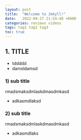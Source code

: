```yaml
---
layout: post
title:  "Welcome to Jekyll!"
date:   2022-09-27 21:54:48 +0900
categories: reviews videos
tags: tag1 tag2 tag3
toc: true
---
```


## 1. TITLE

- tddddd
- damsldamsd

### 1) sub title

rmadsmaksdmlaskdmasdmkasd

- adkasmdlaksd

### 2) sub title

rmadsmaksdmlaskdmasdmkasd

- adkasmdlaks
